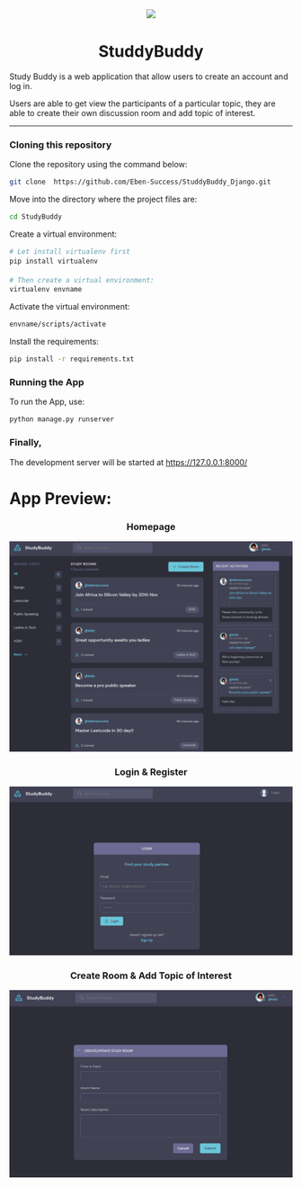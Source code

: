 
<div align='center'>
<img width="30%" src="https://user-images.githubusercontent.com/72341453/134747028-7e2d90cc-a92f-4f66-815e-54a0d50cca54.PNG">

# StuddyBuddy

</div>


Study Buddy is a web application that allow users to create an account and log in.

Users are able to get view the participants of a particular topic, they are able to create their own discussion room and add topic of interest. 

<hr>

### Cloning this repository

Clone the repository using the command below:

```bash
git clone  https://github.com/Eben-Success/StuddyBuddy_Django.git
```

Move into the directory where the project files are:
```bash
cd StudyBuddy
```

 Create a virtual environment:
```bash
# Let install virtualenv first
pip install virtualenv

# Then create a virtual environment:
virtualenv envname
```

Activate the virtual environment:
```bash
envname/scripts/activate
```

Install the requirements:
```bash
pip install -r requirements.txt
```

### Running the App

To run the App, use:
```bash
python manage.py runserver
```

### Finally, 
The development server will be started at https://127.0.0.1:8000/

# App Preview:

<div align="center">

### Homepage

</div>

![img.png](studybud/static/images/img1.png)

<div align="center">

### Login & Register 

</div>

![img.png](studybud/static/images/img2.png)

<div align="center">

### Create Room & Add Topic of Interest

</div>

![img.png](studybud/static/images/img.png)




